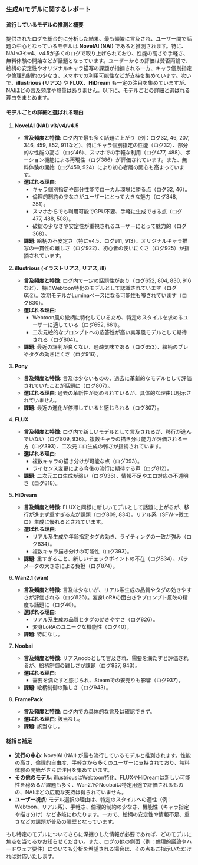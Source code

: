 ### 生成AIモデルに関するレポート

#### 流行しているモデルの推測と概要
提供されたログを総合的に分析した結果、最も頻繁に言及され、ユーザー間で話題の中心となっているモデルは **NovelAI (NAI)** であると推測されます。特に、NAI v3やv4、v4.5が多くのログで取り上げられており、性能の高さや手軽さ、無料体験の開始などが話題となっています。ユーザーからの評価は賛否両論で、絵柄の安定性やオリジナルキャラ描写の課題が指摘される一方、キャラ個別指定や倫理的制約の少なさ、スマホでの利用可能性などが支持を集めています。次いで、**illustrious (リアス)** や **FLUX**、**HiDream** も一定の注目を集めていますが、NAIほどの言及頻度や熱量はありません。以下に、モデルごとの詳細と選ばれる理由をまとめます。

#### モデルごとの詳細と選ばれる理由

1. **NovelAI (NAI) v3/v4/v4.5**
   - **言及頻度と特徴**: ログ内で最も多く話題に上がり（例：ログ32, 46, 207, 346, 459, 852, 911など）、特にキャラ個別指定の性能（ログ32）、部分的な性能の高さ（ログ46）、スマホでの手軽な利用（ログ477, 488）、ポーション機能による再現性（ログ386）が評価されています。また、無料体験の開始（ログ459, 924）により初心者層の関心も高まっています。
   - **選ばれる理由**: 
     - キャラ個別指定や部分性能でローカル環境に勝る点（ログ32, 46）。
     - 倫理的制約の少なさがユーザーにとって大きな魅力（ログ348, 351）。
     - スマホからでも利用可能でGPU不要、手軽に生成できる点（ログ477, 488, 508）。
     - 破綻の少なさや安定性が重視されるユーザーにとって魅力的（ログ368）。
   - **課題**: 絵柄の不安定さ（特にv4.5、ログ911, 913）、オリジナルキャラ描写の一貫性の難しさ（ログ922）、初心者の使いにくさ（ログ925）が指摘されています。

2. **illustrious (イラストリアス, リアス, ill)**
   - **言及頻度と特徴**: ログ内で一定の話題性があり（ログ652, 804, 830, 916など）、特にWebtoon特化のモデルとして認識されています（ログ652）。次期モデルがLuminaベースになる可能性も噂されています（ログ830）。
   - **選ばれる理由**: 
     - Webtoon風の絵柄に特化しているため、特定のスタイルを求めるユーザーに適している（ログ652, 661）。
     - 二次元絵的なプロンプトへの応答性が高い実写風モデルとして期待される（ログ804）。
   - **課題**: 最近の評判が良くない、過疎気味である（ログ653）、絵柄のブレやタグの効きにくさ（ログ916）。

3. **Pony**
   - **言及頻度と特徴**: 言及は少ないものの、過去に革新的なモデルとして評価されていたことが話題に（ログ807）。
   - **選ばれる理由**: 過去の革新性が認められているが、具体的な理由は明示されていません。
   - **課題**: 最近の進化が停滞していると感じられる（ログ807）。

4. **FLUX**
   - **言及頻度と特徴**: ログ内で新しいモデルとして言及されるが、移行が進んでいない（ログ809, 936）。複数キャラの描き分け能力が評価される一方（ログ393）、二次元エロ生成の弱さが指摘されています。
   - **選ばれる理由**: 
     - 複数キャラの描き分けが可能な点（ログ393）。
     - ライセンス変更による今後の流行に期待する声（ログ812）。
   - **課題**: 二次元エロ生成が弱い（ログ936）、情報不足やエロ対応の不透明さ（ログ818）。

5. **HiDream**
   - **言及頻度と特徴**: FLUXと同様に新しいモデルとして話題に上がるが、移行が進まず重すぎる点が課題（ログ809, 834）。リアル系（SFW～微エロ）生成に優れるとされています。
   - **選ばれる理由**: 
     - リアル系生成や年齢指定タグの効き、ライティングの一致が強み（ログ834）。
     - 複数キャラ描き分けの可能性（ログ393）。
   - **課題**: 重すぎること、新しいチェックポイントの不在（ログ834）、パラメータの大きさによる負担（ログ874）。

6. **Wan2.1 (wan)**
   - **言及頻度と特徴**: 言及は少ないが、リアル系生成の品質やタグの効きやすさが評価される（ログ826）。変身LoRAの面白さやプロンプト反映の精度も話題に（ログ40）。
   - **選ばれる理由**: 
     - リアル系生成の品質とタグの効きやすさ（ログ826）。
     - 変身LoRAのユニークな機能性（ログ40）。
   - **課題**: 特になし。

7. **Noobai**
   - **言及頻度と特徴**: リアスnoobとして言及され、需要を満たすと評価されるが、絵柄制御の難しさが課題（ログ937, 943）。
   - **選ばれる理由**: 
     - 需要を満たすと感じられ、Steamでの安売りも影響（ログ937）。
   - **課題**: 絵柄制御の難しさ（ログ943）。

8. **FramePack**
   - **言及頻度と特徴**: ログ内での具体的な言及は確認できず。
   - **選ばれる理由**: 該当なし。
   - **課題**: 該当なし。

#### 総括と補足
- **流行の中心**: NovelAI (NAI) が最も流行しているモデルと推測されます。性能の高さ、倫理的自由度、手軽さから多くのユーザーに支持されており、無料体験の開始がさらに注目を集めています。
- **その他のモデル**: illustriousはWebtoon特化、FLUXやHiDreamは新しい可能性を秘めるが課題も多く、Wan2.1やNoobaiは特定用途で評価されるものの、NAIほどの広範な支持は得られていません。
- **ユーザー視点**: モデル選択の理由は、特定のスタイルへの適性（例：Webtoon、リアル系）、手軽さ、倫理的制約の少なさ、機能性（キャラ指定や描き分け）など多岐にわたります。一方で、絵柄の安定性や情報不足、重さなどの課題が普及の障壁となっています。

もし特定のモデルについてさらに深掘りした情報が必要であれば、どのモデルに焦点を当てるかお知らせください。また、ログの他の側面（例：倫理的議論やハードウェア要件）についても分析を希望される場合は、その点もご指示いただければ対応いたします。